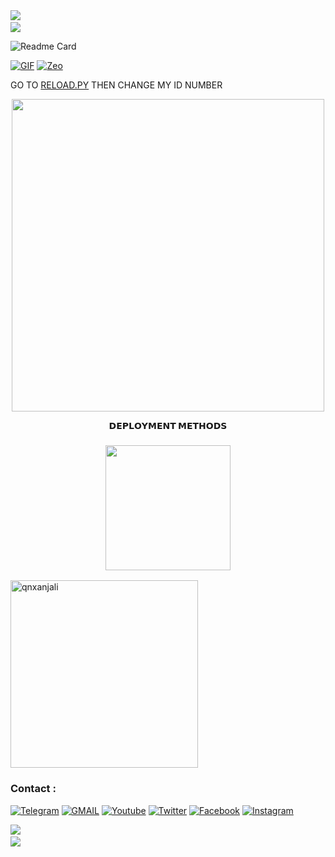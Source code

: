 <img src="https://user-images.githubusercontent.com/73097560/115834477-dbab4500-a447-11eb-908a-139a6edaec5c.gif"> 
<img src="https://camo.githubusercontent.com/82291b0fe831bfc6781e07fc5090cbd0a8b912bb8b8d4fec0696c881834f81ac/68747470733a2f2f70726f626f742e6d656469612f394575424971676170492e676966" width="800" height="3">
<img src="https://user-images.githubusercontent.com/73097560/115834477-dbab4500-a447-11eb-908a-139a6edaec5c.gif">

![Readme Card](https://github-readme-stats.vercel.app/api/pin/?username=qnxanjali&repo=SUHANIMUSIC&theme=flag-india)

[![GIF](https://github.com/qnxanjali/SUHANIMUSIC/blob/main/Zeo.gif)](https://github.com/qnxanjali)
   [![Zeo](https://github-stats-alpha.vercel.app/api?username=qnxanjali "SUHANIMUSIC")](https://github-stats-alpha.vercel.app/api?username=qnxanjali "SUHANIMUSIC")





GO TO [RELOAD.PY](https://github.com/qnxanjali/SUHANIMUSIC/blob/Master/SUHANIMUSIC/plugins/tools/reload.py) THEN CHANGE MY ID NUMBER 

<p align="center">
  <img width="500" src="https://envs.sh/pfv.jpg">
</p>

<p align="center">
<b>𝗗𝗘𝗣𝗟𝗢𝗬𝗠𝗘𝗡𝗧 𝗠𝗘𝗧𝗛𝗢𝗗𝗦</b>
</p>

<h3 align="center">
   <a href="https://dashboard.heroku.com/new?template=https://github.com/qnxanjali/SUHANIMUSIC"><img src="https://img.shields.io/badge/Deploy%20On%20Heroku-008080?style=for-the-badge&logo=heroku" width="200""/></a>
   
</h3>

<p><img width="300" align="center" src="https://github-readme-stats.vercel.app/api/top-langs?username=qnxanjali&show_icons=true&locale=en&layout=compact" alt="qnxanjali" /></p>

### Contact :
<a href="https://t.me/VENOM_PRATAP"><img title="Telegram" src="https://img.shields.io/badge/Telegram-%23000000.svg?&style=for-the-badge&logo=telegram&logoColor=61DAFB"></a>
<a href="https://mail.google.com/mail/?view=cm&fs=1&to=contact@yasirakhtar.co"><img title="GMAIL" src="https://img.shields.io/badge/Gmail-D14836?style=for-the-badge&logo=gmail&logoColor=white"></a>
<a href="https://youtube.com/ProBotGc"><img title="Youtube" src="https://img.shields.io/badge/youtube-%230077B5.svg?&style=for-the-badge&logo=youtube&logoColor=white"></a>
<a href="https://twitter.com/"><img title="Twitter" src="https://img.shields.io/badge/Twitter-12100E?style=for-the-badge&logo=twitter&logoColor=white"></a>
<a href="https://facebook.com/"><img title="Facebook" src="https://img.shields.io/badge/facebook-%231877F2.svg?&style=for-the-badge&logo=facebook&logoColor=white"></a>
<a href="https://instagram.com/VENOM_PRATAP"><img title="Instagram" src="https://img.shields.io/badge/instagram-%23E4405F.svg?&style=for-the-badge&logo=instagram&logoColor=white"></a>

<img src="https://user-images.githubusercontent.com/73097560/115834477-dbab4500-a447-11eb-908a-139a6edaec5c.gif">
<img src="https://camo.githubusercontent.com/82291b0fe831bfc6781e07fc5090cbd0a8b912bb8b8d4fec0696c881834f81ac/68747470733a2f2f70726f626f742e6d656469612f394575424971676170492e676966" width="800" height="3">
<img src="https://user-images.githubusercontent.com/73097560/115834477-dbab4500-a447-11eb-908a-139a6edaec5c.gif">
